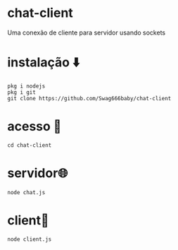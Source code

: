 # chat-client
Uma conexão de cliente para servidor usando sockets

# instalação ⬇️
```
pkg i nodejs
pkg i git
git clone https://github.com/Swag666baby/chat-client
```

# acesso 🔌
```
cd chat-client
```

# servidor🌐
```
node chat.js
```

# client👤
```
node client.js
```
